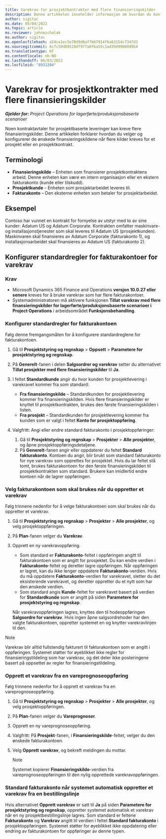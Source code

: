 ```yaml
---
title: Varekrav for prosjektkontrakter med flere finansieringskilder
description: Denne artikkelen inneholder informasjon om hvordan du konfigurerer og bruker varekrav med flere finansieringskilder.
author: sigitac
ms.date: 05/04/2022
ms.topic: article
ms.reviewer: johnmichalak
ms.author: sigitac
ms.openlocfilehash: a54ca1ec5e78d9d0af7b67914f6a63154c7347d3
ms.sourcegitcommit: 6cfc50d89528df977a8f6a55c1ad39d99800d9b4
ms.translationtype: HT
ms.contentlocale: nb-NO
ms.lasthandoff: 06/03/2022
ms.locfileid: "8931204"
---
```

# <a name="item-requirements-for-project-contracts-with-multiple-funding-sources"></a>Varekrav for prosjektkontrakter med flere finansieringskilder

_**Gjelder for:** Project Operations for lagerførte/produksjonsbaserte scenarioer_

Noen kontraktavtaler for prosjektbaserte leveringer kan kreve flere finansieringskilder. Denne artikkelen forklarer hvordan du velger og konfigurerer de ønskede finansieringskildene når flere kilder kreves for et prosjekt eller en prosjektkontrakt.

## <a name="terminology"></a>Terminologi

- **Finansieringskilde** – Enheten som finansierer prosjektkontraktens arbeid. Denne enheten kan være en intern organisasjon eller en ekstern fakturakonto (kunde eller tilskudd).
- **Prosjektkunde** – Enheten som prosjektarbeidet leveres til.
- **Fakturakonto** – Den eksterne enheten som betaler for prosjektarbeidet.

## <a name="example"></a>Eksempel

Contoso har vunnet en kontrakt for fornyelse av utstyr med to av sine kunder: Adatum US og Adatum Corporate. Kontrakten omfatter maskinvare- og installasjonstjenester som skal leveres til Adatum US (prosjektkunden). Maskinvaren skal finansieres av Adatum Corporate (fakturakonto 1), og installasjonsarbeidet skal finansieres av Adatum US (fakturakonto 2).

## <a name="set-up-invoice-account-defaulting-rules-for-item-requirements"></a>Konfigurer standardregler for fakturakontoer for varekrav

### <a name="prerequisites"></a>Krav

- Microsoft Dynamics 365 Finance and Operations **versjon 10.0.27 eller senere** kreves for å bruke varekrav som har flere fakturakontoer.
- Systemadministratoren må aktivere funksjonen **Tillat varekrav med flere finansieringskilder for lagerførte/produksjonsbaserte scenarioer i Project Operations** i arbeidsområdet **Funksjonsbehandling**.

### <a name="set-up-the-invoice-account-defaulting-rules"></a>Konfigurer standardregler for fakturakontoen

Følg denne fremgangsmåten for å konfigurere standardreglene for fakturakontoen.

1. Gå til **Prosjektstyring og regnskap** \> **Oppsett** \> **Parametere for prosjektstyring og regnskap**.
1. På **Generelt**-fanen i delen **Salgsordrer og varekrav** setter du alternativet **Tillat prosjekter med flere finansieringskilder** til **Ja**.
1. I feltet **Standardkunde** angir du hvor kunden for prosjektlevering i varekravet kommer fra som standard:

    - **Fra finansieringskilde** – Standardkunden for prosjektlevering kommer fra finansieringskilden. Hvis flere finansieringskilder er knyttet til prosjektkontrakten, brukes den første finansieringskilden i listen.
    - **Fra prosjekt** – Standardkunden for prosjektlevering kommer fra kunden som er valgt i feltet **Konto for prosjektoppføring**.

1. Valgfritt: Angi eller endre standard fakturakonto i prosjektoppføringer:

    1. Gå til **Prosjektstyring og regnskap** \> **Prosjekter** \> **Alle prosjekter**, og åpne prosjektoppføringsdetaljene.
    2. På **Generelt**-fanen angir eller oppdaterer du feltet **Standard fakturakonto**. Kontoen du angir, blir brukt som standard fakturakonto for nye varekrav som opprettes for prosjektet. Hvis du lar feltet stå tomt, brukes fakturakontoen for den første finansieringskilden til prosjektkontrakten som standard. Brukere kan imidlertid endre kontoen når de lagrer oppføringen.

### <a name="select-the-invoice-account-to-use-when-you-create-an-item-requirement"></a>Velg fakturakontoen som skal brukes når du oppretter et varekrav

Følg trinnene nedenfor for å velge fakturakontoen som skal brukes når du oppretter et varekrav.

1. Gå til **Prosjektstyring og regnskap** \> **Prosjekter** \> **Alle prosjekter**, og velg prosjektoppføringen.
1. På **Plan**-fanen velger du **Varekrav**.
1. Opprett en ny varekravoppføring.

    - Som standard er **Fakturakonto**-feltet i oppføringen angitt til fakturakontoen som er angitt for prosjektet. Du kan endre verdien i **Fakturakonto**-feltet og deretter lagre oppføringen. Når oppføringen er lagret, kan du ikke lenger oppdatere **Fakturakonto**-verdien. Hvis du må oppdatere **Fakturakonto**-verdien for varekravet, sletter du det eksisterende varekravet, og deretter oppretter du et nytt som har den ønskede verdien.
    - Som standard angis **Kunde**-feltet for varekravet basert på verdien for **Standardkunde** som er angitt på siden **Parametere for prosjektstyring og regnskap**.

    Når varekravoppføringen lagres, knyttes den til hodeoppføringen **Salgsordre for varekrav**. Hvis ingen åpne salgsordrehoder har den valgte fakturakontoen, oppretter systemet en og knytter varekravlinjen til den.

> [!NOTE]
> Varekrav blir alltid fullstendig fakturert til fakturakontoen som er angitt i oppføringen. Systemet støtter for øyeblikket ikke regler for finansieringstildeling som har varekrav, og det deler ikke posteringene basert på oppsettet av regler for finansieringstildeling.

### <a name="create-an-item-requirement-from-an-item-forecast-record"></a>Opprett et varekrav fra en vareprognoseoppføring

Følg trinnene nedenfor for å opprett et varekrav fra en vareprognoseoppføring.

1. Gå til **Prosjektstyring og regnskap** \> **Prosjekter** \> **Alle prosjekter**, og velg prosjektoppføringen.
1. På **Plan**-fanen velger du **Vareprognoser**.
1. Opprett en ny vareprognoseoppføring.
1. Valgfritt: På **Prosjekt**-fanen, i **Finansieringskilde**-feltet, velger du den ønskede fakturakontoen.
1. Velg **Opprett varekrav**, og bekreft meldingen du mottar.

    > [!NOTE]
    > Systemet kopierer **Finansieringskilde**-verdien fra vareprognoseoppføringen til den nylig opprettede varekravoppføringen.

### <a name="default-invoice-account-when-the-system-automatically-creates-an-item-requirement-from-a-purchase-order-line"></a>Standard fakturakonto når systemet automatisk oppretter et varekrav fra en bestillingslinje

Hvis alternativet **Opprett varekrav** er satt til **Ja** på siden **Parametere for prosjektstyring og regnskap**, oppretter systemet automatisk et varekrav når en ny prosjektbestillingslinje lagres. Som standard er feltene **Fakturakonto** og **Varekrav** angitt til verdien i feltet **Standard fakturakonto** i prosjektoppføringen. Systemet støtter for øyeblikket ikke oppdatering eller endring av fakturakontoen for oppføringer av denne typen.
